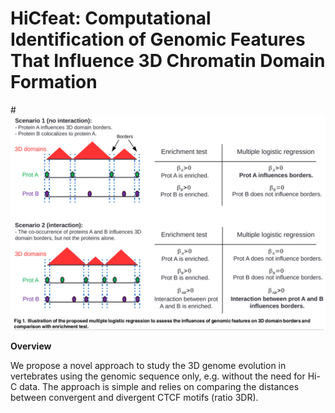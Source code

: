 # HiCfeat: Computational Identification of Genomic Features That Influence 3D Chromatin Domain Formation

#![alt text](https://github.com/morphos30/HiCfeat/blob/master/hicfeat.png)

**Overview**

We propose a novel approach to study the 3D genome evolution in vertebrates using the genomic sequence only, e.g. without the need for Hi-C data. The approach is simple and relies on comparing the distances between convergent and divergent CTCF motifs (ratio 3DR).
